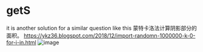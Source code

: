 # getS
it is another solution for a similar question like this
蒙特卡洛法计算阴影部分的面积。
https://ykz36.blogspot.com/2018/12/import-randomn-1000000-k-0-for-i-in.html
![image](https://user-images.githubusercontent.com/13623325/210221040-26c1be66-3b34-42aa-bea7-ef198e94cf4f.png)
